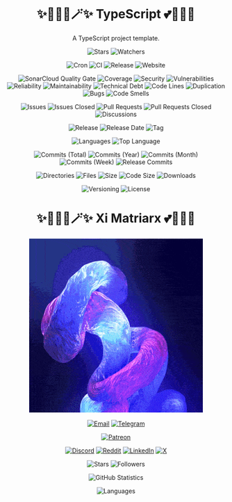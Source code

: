 <h1 align="center">✨🧚🏻‍♀️🪄✨ TypeScript 💕🦄🌈🏰</h1>

<p align="center">
  A TypeScript project template.
</p>

<p align="center">
  <img src="https://img.shields.io/github/stars/XiMatriarx/typescript?style=flat&logo=GitHub&label=Stars&labelColor=404040&color=800080" alt="Stars">
  <img src="https://img.shields.io/github/watchers/XiMatriarx/typescript?style=flat&logo=GitHub&label=Watchers&labelColor=404040&color=800080" alt="Watchers">
</p>

<p align="center">
  <img src="https://github.com/XiMatriarx/typescript/actions/workflows/cron.yml/badge.svg" alt="Cron">
  <img src="https://github.com/XiMatriarx/typescript/actions/workflows/ci.yml/badge.svg" alt="CI">
  <img src="https://github.com/XiMatriarx/typescript/actions/workflows/release.yml/badge.svg" alt="Release">
  <img src="https://img.shields.io/website?url=https%3A%2F%2Fximatriarx.io&up_message=Up&up_color=800080&down_message=Down&down_color=008080&style=flat&logo=GitHub&label=Website&labelColor=404040" alt="Website">
</p>

<p align="center">
  <img src="https://sonarcloud.io/api/project_badges/measure?project=XiMatriarx_typescript&metric=alert_status" alt="SonarCloud Quality Gate">
  <img src="https://sonarcloud.io/api/project_badges/measure?project=XiMatriarx_typescript&metric=coverage" alt="Coverage">
  <img src="https://sonarcloud.io/api/project_badges/measure?project=XiMatriarx_typescript&metric=security_rating" alt="Security">
  <img src="https://sonarcloud.io/api/project_badges/measure?project=XiMatriarx_typescript&metric=vulnerabilities" alt="Vulnerabilities">
  <img src="https://sonarcloud.io/api/project_badges/measure?project=XiMatriarx_typescript&metric=reliability_rating" alt="Reliability">
  <img src="https://sonarcloud.io/api/project_badges/measure?project=XiMatriarx_typescript&metric=sqale_rating" alt="Maintainability">
  <img src="https://sonarcloud.io/api/project_badges/measure?project=XiMatriarx_typescript&metric=sqale_index" alt="Technical Debt">
  <img src="https://sonarcloud.io/api/project_badges/measure?project=XiMatriarx_typescript&metric=ncloc" alt="Code Lines">
  <img src="https://sonarcloud.io/api/project_badges/measure?project=XiMatriarx_typescript&metric=duplicated_lines_density" alt="Duplication">
  <img src="https://sonarcloud.io/api/project_badges/measure?project=XiMatriarx_typescript&metric=bugs" alt="Bugs">
  <img src="https://sonarcloud.io/api/project_badges/measure?project=XiMatriarx_typescript&metric=code_smells" alt="Code Smells">
</p>

<p align="center">
  <img src="https://img.shields.io/github/issues-raw/XiMatriarx/typescript?style=flat&logo=GitHub&label=Issues&labelColor=404040&color=800080" alt="Issues">
  <img src="https://img.shields.io/github/issues-closed-raw/XiMatriarx/typescript?style=flat&logo=GitHub&label=Issues%20Closed&labelColor=404040&color=800080" alt="Issues Closed">
  <img src="https://img.shields.io/github/issues-pr-raw/XiMatriarx/typescript?style=flat&logo=GitHub&label=Pull%20Requests&labelColor=404040&color=800080" alt="Pull Requests">
  <img src="https://img.shields.io/github/issues-pr-closed-raw/XiMatriarx/typescript?label=Pull%20Requests%20Closed&labelColor=404040&color=800080" alt="Pull Requests Closed">
  <img src="https://img.shields.io/github/discussions/XiMatriarx/typescript?style=flat&logo=GitHub&label=Discussions&labelColor=404040&color=800080" alt="Discussions">
</p>

<p align="center">
  <img src="https://img.shields.io/github/v/release/XiMatriarx/typescript?sort=semver&style=flat&logo=GitHub&label=Release&labelColor=404040&color=800080" alt="Release">
  <img src="https://img.shields.io/github/release-date/XiMatriarx/typescript?style=flat&logo=GitHub&label=Release%20Date&labelColor=404040&color=800080" alt="Release Date">
  <img src="https://img.shields.io/github/v/tag/XiMatriarx/typescript?sort=semver&style=flat&logo=GitHub&label=Tag&labelColor=404040&color=800080" alt="Tag">
</p>

<p align="center">
  <img src="https://img.shields.io/github/languages/count/XiMatriarx/typescript?style=flat&logo=GitHub&label=Languages&labelColor=404040&color=800080" alt="Languages">
  <img src="https://img.shields.io/github/languages/top/XiMatriarx/typescript?style=flat&logo=GitHub&label=Top%20Language&labelColor=404040&color=800080" alt="Top Language">
</p>

<p align="center">
  <img src="https://img.shields.io/github/commit-activity/t/XiMatriarx/typescript?style=flat&logo=GitHub&label=Commits&labelColor=404040&color=800080" alt="Commits (Total)">
  <img src="https://img.shields.io/github/commit-activity/y/XiMatriarx/typescript?style=flat&logo=GitHub&label=Commits&labelColor=404040&color=800080" alt="Commits (Year)">
  <img src="https://img.shields.io/github/commit-activity/m/XiMatriarx/typescript?style=flat&logo=GitHub&label=Commits&labelColor=404040&color=800080" alt="Commits (Month)">
  <img src="https://img.shields.io/github/commit-activity/w/XiMatriarx/typescript?style=flat&logo=GitHub&label=Commits&labelColor=404040&color=800080" alt="Commits (Week)">
  <img src="https://img.shields.io/github/commits-since/XiMatriarx/typescript/latest?sort=semver&style=flat&logo=GitHub&label=Release%20Commits&labelColor=404040&color=800080" alt="Release Commits">
</p>

<p align="center">
  <img src="https://img.shields.io/github/directory-file-count/XiMatriarx/typescript?type=dir&style=flat&logo=GitHub&label=Directories&labelColor=404040&color=800080" alt="Directories">
  <img src="https://img.shields.io/github/directory-file-count/XiMatriarx/typescript?type=file&style=flat&logo=GitHub&label=Files&labelColor=404040&color=800080" alt="Files">
  <img src="https://img.shields.io/github/repo-size/XiMatriarx/typescript?style=flat&logo=GitHub&label=Size&labelColor=404040&color=800080" alt="Size">
  <img src="https://img.shields.io/github/languages/code-size/XiMatriarx/typescript?style=flat&logo=GitHub&label=Code%20Size&labelColor=404040&color=800080" alt="Code Size">
  <img src="https://img.shields.io/github/downloads/XiMatriarx/typescript/total?style=flat&logo=GitHub&label=Downloads&labelColor=404040&color=800080" alt="Downloads">
</p>

<p align="center">
  <img src="https://img.shields.io/badge/Versioning-SemVer-404040?style=flat&label=Versioning&labelColor=404040&color=800080" alt="Versioning">
  <img src="https://img.shields.io/badge/License-MIT-404040?style=flat&label=License&labelColor=404040&color=800080" alt="License">
</p>

<h1 align="center">✨🧚🏻‍♀️🪄✨ Xi Matriarx 💕🦄🌈🏰</h1>

<p align="center">
  <img src="https://github.com/XiMatriarx/ximatriarx/blob/matrix/fractal.gif">
</p>

<p align="center">
  <a href="mailto:xi@ximatriarx.io"><img src="https://img.shields.io/badge/xi%40ximatriarx.io-404040?style=flat" alt="Email"></a>
  <a href="https://t.me/ximatriarx"><img src="https://img.shields.io/badge/-Telegram-404040?style=flat&logo=Telegram" alt="Telegram"></a>
</p>

<p align="center">
  <a href="https://patreon.com/XiMatriarx" target="_blank"><img src="https://img.shields.io/badge/-Patreon-404040?style=flat&logo=Patreon" alt="Patreon"></a>
</p>

<p align="center">
  <a href="https://discord.gg/XiMatriarx" target="_blank"><img src="https://img.shields.io/discord/XiMatriarx?style=flat&logo=Discord&label=Discord&labelColor=404040&color=800080" alt="Discord"></a>
  <a href="https://www.reddit.com/r/XiMatriarx" target="_blank"><img src="https://img.shields.io/reddit/subreddit-subscribers/XiMatriarx?style=flat&logo=Reddit&label=Reddit&labelColor=404040&color=800080" alt="Reddit"></a>
  <a href="https://linkedin.com/in/XiMatriarx" target="_blank"><img src="https://img.shields.io/badge/-LinkedIn-404040?style=flat&logo=LinkedIn" alt="LinkedIn"></a>
  <a href="https://twitter.com/XiMatriarx" target="_blank"><img src="https://img.shields.io/badge/-X-404040?style=flat&logo=X" alt="X"></a>
</p>

<p align="center">
  <img src="https://img.shields.io/github/stars/XiMatriarx?style=flat&logo=GitHub&label=Stars&labelColor=404040&color=800080" alt="Stars">
  <img src="https://img.shields.io/github/followers/XiMatriarx?style=flat&logo=GitHub&label=Followers&labelColor=404040&color=800080" alt="Followers">
</p>

<p align="center">
  <img src="https://github-readme-stats.vercel.app/api?username=XiMatriarx&show=reviews,discussions_started,discussions_answered,prs_merged,prs_merged_percentage&show_icons=true&hide_title=true&hide_border=true&theme=transparent&title_color=ff00ff&text_color=808080&icon_color=ff00ff&border_color=808080&border_radius=8" alt="GitHub Statistics">
</p>

<p align="center">
  <img src="https://github-readme-stats.vercel.app/api/top-langs/?username=XiMatriarx&size_weight=1&count_weight=0&langs_count=10&layout=donut&hide_title=true&hide_border=true&theme=transparent&title_color=ff00ff&text_color=808080&border_color=808080&border_radius=8" alt="Languages">
</p>
